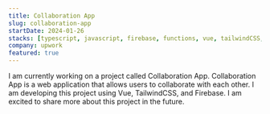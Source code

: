 ```yaml
---
title: Collaboration App
slug: collaboration-app
startDate: 2024-01-26
stacks: [typescript, javascript, firebase, functions, vue, tailwindCSS, Zoom]
company: upwork
featured: true
---
```


I am currently working on a project called Collaboration App. Collaboration App is a web application that allows users to collaborate with each other. I am developing this project using Vue, TailwindCSS, and Firebase. I am excited to share more about this project in the future.

